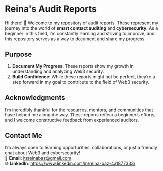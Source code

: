 # **Reina's Audit Reports**

Hi there! 👋 Welcome to my repository of audit reports. These represent my journey into the world of **smart contract auditing** and **cybersecurity**. As a beginner in this field, I’m constantly learning and striving to improve, and this repository serves as a way to document and share my progress.

 
## **Purpose**

1. **Document My Progress**: These reports show my growth in understanding and analyzing Web3 security.   
2. **Build Confidence**: While these reports might not be perfect, they’re a step forward in my goal to contribute to the field of Web3 security.

## **Acknowledgments**

I’m incredibly thankful for the resources, mentors, and communities that have helped me along the way. These reports reflect a beginner’s efforts, and I welcome constructive feedback from experienced auditors.

## **Contact Me**

I’m always open to learning opportunities, collaborations, or just a friendly chat about Web3 and cybersecurity!  
📧 **Email**: itsreinabaz@gmail.com  
🌐 **LinkedIn**: https://www.linkedin.com/in/reina-baz-4a1877333/


